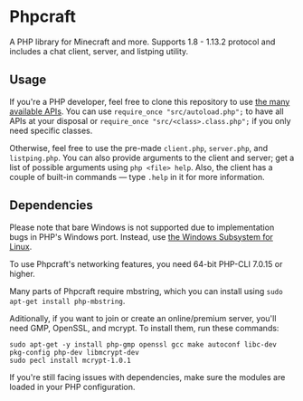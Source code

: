 # Phpcraft

A PHP library for Minecraft and more. Supports 1.8 - 1.13.2 protocol and includes a chat client, server, and listping utility.

## Usage

If you're a PHP developer, feel free to clone this repository to use [the many available APIs](https://timmyrs.github.io/Phpcraft/namespacePhpcraft.html). You can use `require_once "src/autoload.php";` to have all APIs at your disposal or `require_once "src/<class>.class.php";` if you only need specific classes.

Otherwise, feel free to use the pre-made `client.php`, `server.php`, and `listping.php`. You can also provide arguments to the client and server; get a list of possible arguments using `php <file> help`. Also, the client has a couple of built-in commands — type `.help` in it for more information.

## Dependencies

Please note that bare Windows is not supported due to implementation bugs in PHP's Windows port. Instead, use [the Windows Subsystem for Linux](https://aka.ms/wslinstall).

To use Phpcraft's networking features, you need 64-bit PHP-CLI 7.0.15 or higher.

Many parts of Phpcraft require mbstring, which you can install using `sudo apt-get install php-mbstring`.

Aditionally, if you want to join or create an online/premium server, you'll need GMP, OpenSSL, and mcrypt.
To install them, run these commands:

    sudo apt-get -y install php-gmp openssl gcc make autoconf libc-dev pkg-config php-dev libmcrypt-dev
    sudo pecl install mcrypt-1.0.1

If you're still facing issues with dependencies, make sure the modules are loaded in your PHP configuration.